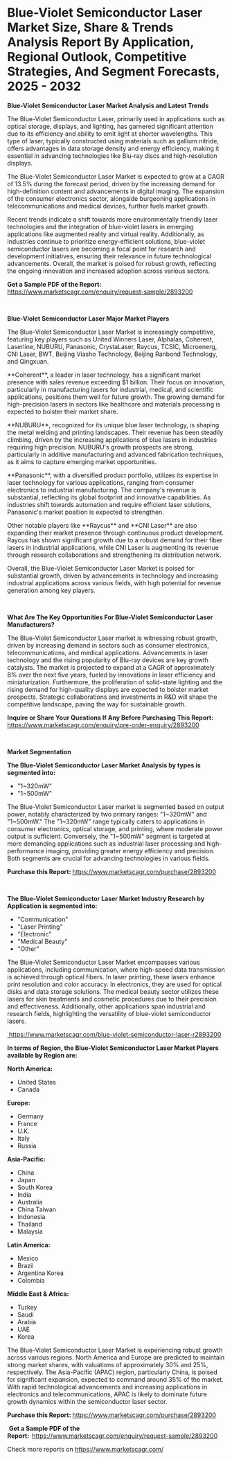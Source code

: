 <p><h1>Blue-Violet Semiconductor Laser Market Size, Share & Trends Analysis Report By Application, Regional Outlook, Competitive Strategies, And Segment Forecasts, 2025 - 2032</h1></p><p><strong>Blue-Violet Semiconductor Laser Market Analysis and Latest Trends</strong></p>
<p><p>The Blue-Violet Semiconductor Laser, primarily used in applications such as optical storage, displays, and lighting, has garnered significant attention due to its efficiency and ability to emit light at shorter wavelengths. This type of laser, typically constructed using materials such as gallium nitride, offers advantages in data storage density and energy efficiency, making it essential in advancing technologies like Blu-ray discs and high-resolution displays.</p><p>The Blue-Violet Semiconductor Laser Market is expected to grow at a CAGR of 13.5% during the forecast period, driven by the increasing demand for high-definition content and advancements in digital imaging. The expansion of the consumer electronics sector, alongside burgeoning applications in telecommunications and medical devices, further fuels market growth. </p><p>Recent trends indicate a shift towards more environmentally friendly laser technologies and the integration of blue-violet lasers in emerging applications like augmented reality and virtual reality. Additionally, as industries continue to prioritize energy-efficient solutions, blue-violet semiconductor lasers are becoming a focal point for research and development initiatives, ensuring their relevance in future technological advancements. Overall, the market is poised for robust growth, reflecting the ongoing innovation and increased adoption across various sectors.</p></p>
<p><strong>Get a Sample PDF of the Report:&nbsp;</strong> <a href="https://www.marketscagr.com/enquiry/request-sample/2893200?utm_campaign=2465&utm_medium=2&utm_source=Github&utm_content=ia&utm_term=15032025&utm_id=blue-violet-semiconductor-laser">https://www.marketscagr.com/enquiry/request-sample/2893200</a></p>
<p>&nbsp;</p>
<p><strong>Blue-Violet Semiconductor Laser Major Market Players</strong></p>
<p><p>The Blue-Violet Semiconductor Laser Market is increasingly competitive, featuring key players such as United Winners Laser, Alphalas, Coherent, Laserline, NUBURU, Panasonic, CrystaLaser, Raycus, TCSIC, Microenerg, CNI Laser, BWT, Beijing Viasho Technology, Beijing Ranbond Technology, and Qingxuan. </p><p>**Coherent**, a leader in laser technology, has a significant market presence with sales revenue exceeding $1 billion. Their focus on innovation, particularly in manufacturing lasers for industrial, medical, and scientific applications, positions them well for future growth. The growing demand for high-precision lasers in sectors like healthcare and materials processing is expected to bolster their market share.</p><p>**NUBURU**, recognized for its unique blue laser technology, is shaping the metal welding and printing landscapes. Their revenue has been steadily climbing, driven by the increasing applications of blue lasers in industries requiring high precision. NUBURU's growth prospects are strong, particularly in additive manufacturing and advanced fabrication techniques, as it aims to capture emerging market opportunities.</p><p>**Panasonic**, with a diversified product portfolio, utilizes its expertise in laser technology for various applications, ranging from consumer electronics to industrial manufacturing. The company's revenue is substantial, reflecting its global footprint and innovative capabilities. As industries shift towards automation and require efficient laser solutions, Panasonic's market position is expected to strengthen.</p><p>Other notable players like **Raycus** and **CNI Laser** are also expanding their market presence through continuous product development. Raycus has shown significant growth due to a robust demand for their fiber lasers in industrial applications, while CNI Laser is augmenting its revenue through research collaborations and strengthening its distribution network.</p><p>Overall, the Blue-Violet Semiconductor Laser Market is poised for substantial growth, driven by advancements in technology and increasing industrial applications across various fields, with high potential for revenue generation among key players.</p></p>
<p>&nbsp;</p>
<p><strong>What Are The Key Opportunities For Blue-Violet Semiconductor Laser Manufacturers?</strong></p>
<p><p>The Blue-Violet Semiconductor Laser market is witnessing robust growth, driven by increasing demand in sectors such as consumer electronics, telecommunications, and medical applications. Advancements in laser technology and the rising popularity of Blu-ray devices are key growth catalysts. The market is projected to expand at a CAGR of approximately 8% over the next five years, fueled by innovations in laser efficiency and miniaturization. Furthermore, the proliferation of solid-state lighting and the rising demand for high-quality displays are expected to bolster market prospects. Strategic collaborations and investments in R&D will shape the competitive landscape, paving the way for sustainable growth.</p></p>
<p><strong>Inquire or Share Your Questions If Any Before Purchasing This Report:</strong> <a href="https://www.marketscagr.com/enquiry/pre-order-enquiry/2893200?utm_campaign=2465&utm_medium=2&utm_source=Github&utm_content=ia&utm_term=15032025&utm_id=blue-violet-semiconductor-laser">https://www.marketscagr.com/enquiry/pre-order-enquiry/2893200</a></p>
<p>&nbsp;</p>
<p><strong>Market Segmentation</strong></p>
<p><strong>The Blue-Violet Semiconductor Laser Market Analysis by types is segmented into:</strong></p>
<p><ul><li>"1~320mW"</li><li>"1~500mW"</li></ul></p>
<p><p>The Blue-Violet Semiconductor Laser market is segmented based on output power, notably characterized by two primary ranges: "1~320mW" and "1~500mW." The "1~320mW" range typically caters to applications in consumer electronics, optical storage, and printing, where moderate power output is sufficient. Conversely, the "1~500mW" segment is targeted at more demanding applications such as industrial laser processing and high-performance imaging, providing greater energy efficiency and precision. Both segments are crucial for advancing technologies in various fields.</p></p>
<p><strong>Purchase this Report:&nbsp;</strong><a href="https://www.marketscagr.com/purchase/2893200?utm_campaign=2465&utm_medium=2&utm_source=Github&utm_content=ia&utm_term=15032025&utm_id=blue-violet-semiconductor-laser">https://www.marketscagr.com/purchase/2893200</a></p>
<p>&nbsp;</p>
<p><strong>The Blue-Violet Semiconductor Laser Market Industry Research by Application is segmented into:</strong></p>
<p><ul><li>"Communication"</li><li>"Laser Printing"</li><li>"Electronic"</li><li>"Medical Beauty"</li><li>"Other"</li></ul></p>
<p><p>The Blue-Violet Semiconductor Laser Market encompasses various applications, including communication, where high-speed data transmission is achieved through optical fibers. In laser printing, these lasers enhance print resolution and color accuracy. In electronics, they are used for optical disks and data storage solutions. The medical beauty sector utilizes these lasers for skin treatments and cosmetic procedures due to their precision and effectiveness. Additionally, other applications span industrial and research fields, highlighting the versatility of blue-violet semiconductor lasers.</p></p>
<p><a href="https://www.marketscagr.com/blue-violet-semiconductor-laser-r2893200?utm_campaign=2465&utm_medium=2&utm_source=Github&utm_content=ia&utm_term=15032025&utm_id=blue-violet-semiconductor-laser">&nbsp;https://www.marketscagr.com/blue-violet-semiconductor-laser-r2893200</a></p>
<p><strong>In terms of Region, the Blue-Violet Semiconductor Laser Market Players available by Region are:</strong></p>
<p>
    <p> <strong> North America: </strong>
        <ul>
            <li>United States</li>
            <li>Canada</li>
        </ul>
        </p> 
    <p> <strong> Europe: </strong>
        <ul>
            <li>Germany</li>
            <li>France</li>
            <li>U.K.</li>
            <li>Italy</li>
            <li>Russia</li>
        </ul>
        </p> 
    <p> <strong> Asia-Pacific: </strong>
        <ul>
            <li>China</li>
            <li>Japan</li>
            <li>South Korea</li>
            <li>India</li>
            <li>Australia</li>
            <li>China Taiwan</li>
            <li>Indonesia</li>
            <li>Thailand</li>
            <li>Malaysia</li>
        </ul>
        </p> 
    <p> <strong> Latin America: </strong>
        <ul>
            <li>Mexico</li>
            <li>Brazil</li>
            <li>Argentina Korea</li>
            <li>Colombia</li>
        </ul>
        </p> 
    <p> <strong> Middle East & Africa: </strong>
        <ul>
            <li>Turkey</li>
            <li>Saudi</li>
            <li>Arabia</li>
            <li>UAE</li>
            <li>Korea</li>
        </ul>
    </p>
    </p>
<p><p>The Blue-Violet Semiconductor Laser Market is experiencing robust growth across various regions. North America and Europe are predicted to maintain strong market shares, with valuations of approximately 30% and 25%, respectively. The Asia-Pacific (APAC) region, particularly China, is poised for significant expansion, expected to command around 35% of the market. With rapid technological advancements and increasing applications in electronics and telecommunications, APAC is likely to dominate future growth dynamics within the semiconductor laser sector.</p></p>
<p><strong>Purchase this Report: </strong><a href="https://www.marketscagr.com/purchase/2893200?utm_campaign=2465&utm_medium=2&utm_source=Github&utm_content=ia&utm_term=15032025&utm_id=blue-violet-semiconductor-laser">https://www.marketscagr.com/purchase/2893200</a></p>
<p>&nbsp;<strong>Get a Sample PDF of the Report:&nbsp;&nbsp;</strong><a href="https://www.marketscagr.com/enquiry/request-sample/2893200?utm_campaign=2465&utm_medium=2&utm_source=Github&utm_content=ia&utm_term=15032025&utm_id=blue-violet-semiconductor-laser">https://www.marketscagr.com/enquiry/request-sample/2893200</a></p>
<p><strong></strong></p>
<p>Check more reports on <a href="https://www.marketscagr.com/?utm_campaign=2465&utm_medium=2&utm_source=Github&utm_content=ia&utm_term=15032025&utm_id=blue-violet-semiconductor-laser">https://www.marketscagr.com/</a></p>